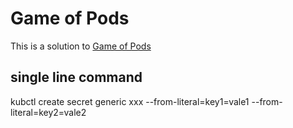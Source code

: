 # Game of Pods

This is a solution to [Game of Pods](https://kodekloud.com/p/game-of-pods-game)


## single line command
kubctl create secret generic xxx --from-literal=key1=vale1 --from-literal=key2=vale2 